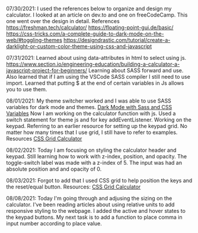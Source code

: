 07/30/2021: I used the references below to organize and design my calculator. I looked at an article on dev.to and one on freeCodeCamp. This one went over the design in detail. 
References
https://freshman.tech/calculator/
https://floating-point-gui.de/basic/
https://css-tricks.com/a-complete-guide-to-dark-mode-on-the-web/#toggling-themes
https://designdrastic.com/tutorial/create-a-darklight-or-custom-color-theme-using-css-and-javascript

07/31/2021: Learned about using data-attributes in html to select using js. 
https://www.section.io/engineering-education/building-a-calculator-a-javascript-project-for-beginners/
Learning about SASS forward and use. Also learned that if I am using the VSCode SASS compiler I still need to use import. Learned that putting $ at the end of certain variables in Js allows you to use them. 

08/01/2021: My theme switcher worked and I was able to use SASS variables for dark mode and themes. 
[Dark Mode with Sass and CSS Variables](https://dev.to/zetareticoli/dark-mode-with-sass-and-css-variables-4f9b)
Now I am working on the calculator function with js. Used a switch statement for theme js and for key addEventListener. 
Working on the keypad. Referring to an earlier resource for setting up the keypad grid. No matter how many times that I use grid, I still have to refer to examples. 
Resources
[CSS Grid Calculator](https://freshman.tech/css-grid-calculator/)

08/02/2021: Today I am focusing on styling the calculator header and keypad. Still learning how to work with z-index, position, and opacity. The toggle-switch label was made with a z-index of 5. The input was had an absolute position and and opacity of 0. 

08/03/2021: Forgot to add that I used CSS grid to help position the keys and the reset/equal button. 
Resources: 
[CSS Grid Calculator](https://freshman.tech/css-grid-calculator/)

08/08/2021: Today I'm going through and adjusing the sizing on the calculator. I've been reading articles about using relative units to add responsive styling to the webpage. I added the active and hover states to the keypad buttons. My next task is to add a function to place comma in input number according to place value. 